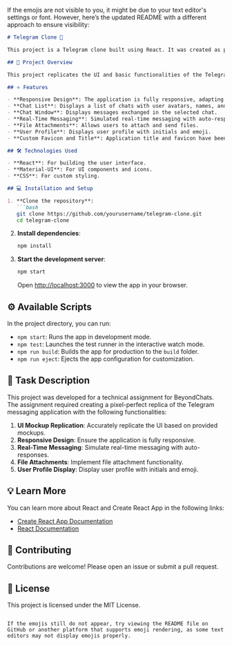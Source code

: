 If the emojis are not visible to you, it might be due to your text editor's settings or font. However, here’s the updated README with a different approach to ensure visibility:

```markdown
# Telegram Clone 🚀

This project is a Telegram clone built using React. It was created as part of an assignment for a ReactJS Frontend Web Development position at BeyondChats.

## 📝 Project Overview

This project replicates the UI and basic functionalities of the Telegram messaging application. The goal is to demonstrate proficiency in React and the ability to create a pixel-perfect UI based on provided mockups and functionality requirements.

## ⭐ Features

- **Responsive Design**: The application is fully responsive, adapting to different screen sizes.
- **Chat List**: Displays a list of chats with user avatars, names, and last message previews.
- **Chat Window**: Displays messages exchanged in the selected chat.
- **Real-Time Messaging**: Simulated real-time messaging with auto-responses.
- **File Attachments**: Allows users to attach and send files.
- **User Profile**: Displays user profile with initials and emoji.
- **Custom Favicon and Title**: Application title and favicon have been customized to reflect Telegram branding.

## 🛠 Technologies Used

- **React**: For building the user interface.
- **Material-UI**: For UI components and icons.
- **CSS**: For custom styling.

## 💻 Installation and Setup

1. **Clone the repository**:
   ```bash
   git clone https://github.com/yourusername/telegram-clone.git
   cd telegram-clone
   ```

2. **Install dependencies**:
   ```bash
   npm install
   ```

3. **Start the development server**:
   ```bash
   npm start
   ```

   Open [http://localhost:3000](http://localhost:3000) to view the app in your browser.

## ⚙️ Available Scripts

In the project directory, you can run:

- `npm start`: Runs the app in development mode.
- `npm test`: Launches the test runner in the interactive watch mode.
- `npm run build`: Builds the app for production to the `build` folder.
- `npm run eject`: Ejects the app configuration for customization.

## 📝 Task Description

This project was developed for a technical assignment for BeyondChats. The assignment required creating a pixel-perfect replica of the Telegram messaging application with the following functionalities:

1. **UI Mockup Replication**: Accurately replicate the UI based on provided mockups.
2. **Responsive Design**: Ensure the application is fully responsive.
3. **Real-Time Messaging**: Simulate real-time messaging with auto-responses.
4. **File Attachments**: Implement file attachment functionality.
5. **User Profile Display**: Display user profile with initials and emoji.

## 💡 Learn More

You can learn more about React and Create React App in the following links:

- [Create React App Documentation](https://facebook.github.io/create-react-app/docs/getting-started)
- [React Documentation](https://reactjs.org/)

## 🤝 Contributing

Contributions are welcome! Please open an issue or submit a pull request.

## 📄 License

This project is licensed under the MIT License.
```

If the emojis still do not appear, try viewing the README file on GitHub or another platform that supports emoji rendering, as some text editors may not display emojis properly.
